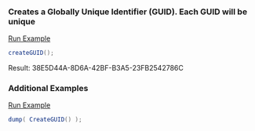### Creates a Globally Unique Identifier (GUID). Each GUID will be unique



<a href="https://try.boxlang.io/?code=eJxLLkpNLEl1D%2FV00dC05gIAJW4ENA%3D%3D" target="_blank">Run Example</a>

```java
createGUID();

```

Result: 38E5D44A-8D6A-42BF-B3A5-23FB2542786C

### Additional Examples

<a href="https://try.boxlang.io/?code=eJxLKc0t0FBwLkpNLEl1D%2FV00dBU0LTmAgBUQgZb" target="_blank">Run Example</a>

```java
dump( CreateGUID() );

```


